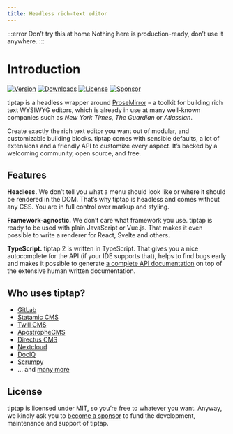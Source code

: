 ```yaml
---
title: Headless rich-text editor
---
```


:::error Don’t try this at home
Nothing here is production-ready, don’t use it anywhere.
:::

# Introduction
[![Version](https://img.shields.io/npm/v/@tiptap/core.svg?label=version)](https://www.npmjs.com/package/@tiptap/core)
[![Downloads](https://img.shields.io/npm/dm/@tiptap/core.svg)](https://npmcharts.com/compare/@tiptap/core?minimal=true)
[![License](https://img.shields.io/npm/l/@tiptap/core.svg)](https://www.npmjs.com/package/@tiptap/core)
[![Sponsor](https://img.shields.io/static/v1?label=Sponsor&message=%E2%9D%A4&logo=GitHub)](https://github.com/sponsors/ueberdosis)
<!-- [![Filesize](https://img.badgesize.io/https://unpkg.com/tiptap/dist/tiptap.min.js?compression=gzip&label=size&colorB=000000)](https://www.npmjs.com/package/tiptap) -->
<!-- [![Build Status](https://github.com/ueberdosis/tiptap-next/workflows/build/badge.svg)](https://github.com/ueberdosis/tiptap-next/actions) -->

tiptap is a headless wrapper around [ProseMirror](https://ProseMirror.net) – a toolkit for building rich text WYSIWYG editors, which is already in use at many well-known companies such as *New York Times*, *The Guardian* or *Atlassian*.

Create exactly the rich text editor you want out of modular, and customizable building blocks. tiptap comes with sensible defaults, a lot of extensions and a friendly API to customize every aspect. It’s backed by a welcoming community, open source, and free.

## Features
**Headless.** We don’t tell you what a menu should look like or where it should be rendered in the DOM. That’s why tiptap is headless and comes without any CSS. You are in full control over markup and styling.

**Framework-agnostic.** We don’t care what framework you use. tiptap is ready to be used with plain JavaScript or Vue.js. That makes it even possible to write a renderer for React, Svelte and others.

**TypeScript.** tiptap 2 is written in TypeScript. That gives you a nice autocomplete for the API (if your IDE supports that), helps to find bugs early and makes it possible to generate [a complete API documentation](#) on top of the extensive human written documentation.

## Who uses tiptap?
- [GitLab](https://gitlab.com)
- [Statamic CMS](https://statamic.com)
- [Twill CMS](https://twill.io)
- [ApostropheCMS](https://apostrophecms.com)
- [Directus CMS](https://directus.io)
- [Nextcloud](https://apps.nextcloud.com/apps/text)
- [DocIQ](https://www.dociq.io)
- [Scrumpy](https://www.scrumpy.io)
- … and [many more](https://github.com/ueberdosis/tiptap/network/dependents?package_id=UGFja2FnZS0xMzE5OTg0ODc%3D)

## License
tiptap is licensed under MIT, so you’re free to whatever you want. Anyway, we kindly ask you to [become a sponsor](/sponsor) to fund the development, maintenance and support of tiptap.
